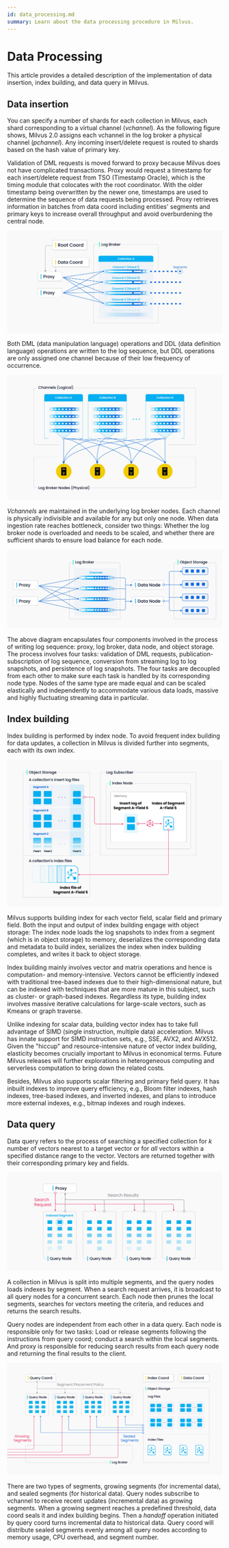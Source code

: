 ```yaml
---
id: data_processing.md
summary: Learn about the data processing procedure in Milvus.
---
```


# Data Processing

This article provides a detailed description of the implementation of data insertion, index building, and data query in Milvus.

## Data insertion

You can specify a number of shards for each collection in Milvus, each shard corresponding to a virtual channel (*vchannel*). As the following figure shows, Milvus 2.0 assigns each vchannel in the log broker a physical channel (*pchannel*). Any incoming insert/delete request is routed to shards based on the hash value of primary key.

Validation of DML requests is moved forward to proxy because Milvus does not have complicated transactions. Proxy would request a timestamp for each insert/delete request from TSO (Timestamp Oracle), which is the timing module that colocates with the root coordinator. With the older timestamp being overwritten by the newer one, timestamps are used to determine the sequence of data requests being processed. Proxy retrieves information in batches from data coord including entities' segments and primary keys to increase overall throughput and avoid overburdening the central node. 

![Channels 1](../../../../assets/channels_1.jpg)

Both DML (data manipulation language) operations and DDL (data definition language) operations are written to the log sequence, but DDL operations are only assigned one channel because of their low frequency of occurrence. 

![Channels 2](../../../../assets/channels_2.jpg)

*Vchannels* are maintained in the underlying log broker nodes. Each channel is physically indivisible and available for any but only one node. When data ingestion rate reaches bottleneck, consider two things: Whether the log broker node is overloaded and needs to be scaled, and whether there are sufficient shards to ensure load balance for each node. 

![Write log sequence](../../../../assets/write_log_sequence.jpg)

The above diagram encapsulates four components involved in the process of writing log sequence: proxy, log broker, data node, and object storage. The process involves four tasks: validation of DML requests, publication-subscription of log sequence, conversion from streaming log to log snapshots, and persistence of log snapshots. The four tasks are decoupled from each other to make sure each task is handled by its corresponding node type. Nodes of the same type are made equal and can be scaled elastically and independently to accommodate various data loads, massive and highly fluctuating streaming data in particular.

## Index building

Index building is performed by index node. To avoid frequent index building for data updates, a collection in Milvus is divided further into segments, each with its own index.

![Index building](../../../../assets/index_building.jpg)

Milvus supports building index for each vector field, scalar field and primary field. Both the input and output of index building engage with object storage: The index node loads the log snapshots to index from a segment (which is in object storage) to memory, deserializes the corresponding data and metadata to build index, serializes the index when index building completes, and writes it back to object storage.

Index building mainly involves vector and matrix operations and hence is computation- and memory-intensive. Vectors cannot be efficiently indexed with traditional tree-based indexes due to their high-dimensional nature, but can be indexed with techniques that are more mature in this subject, such as cluster- or graph-based indexes. Regardless its type, building index involves massive iterative calculations for large-scale vectors, such as Kmeans or graph traverse.

Unlike indexing for scalar data, building vector index has to take full advantage of SIMD (single instruction, multiple data) acceleration. Milvus has innate support for SIMD instruction sets, e.g., SSE, AVX2, and AVX512. Given the "hiccup" and resource-intensive nature of vector index building, elasticity becomes crucially important to Milvus in economical terms. Future Milvus releases will further explorations in heterogeneous computing and serverless computation to bring down the related costs. 

Besides, Milvus also supports scalar filtering and primary field query. It has inbuilt indexes to improve query efficiency, e.g., Bloom filter indexes, hash indexes, tree-based indexes, and inverted indexes, and plans to introduce more external indexes, e.g., bitmap indexes and rough indexes. 

## Data query

Data query refers to the process of searching a specified collection for *k* number of vectors nearest to a target vector or for *all* vectors within a specified distance range to the vector. Vectors are returned together with their corresponding primary key and fields. 

![Data query](../../../../assets/data_query.jpg)

A collection in Milvus is split into multiple segments, and the query nodes loads indexes by segment. When a search request arrives, it is broadcast to all query nodes for a concurrent search. Each node then prunes the local segments, searches for vectors meeting the criteria, and reduces and returns the search results. 

Query nodes are independent from each other in a data query. Each node is responsible only for two tasks: Load or release segments following the instructions from query coord; conduct a search within the local segments. And proxy is responsible for reducing search results from each query node and returning the final results to the client. 

![Handoff](../../../../assets/handoff.jpg)

There are two types of segments, growing segments (for incremental data), and sealed segments (for historical data). Query nodes subscribe to vchannel to receive recent updates (incremental data) as growing segments. When a growing segment reaches a predefined threshold, data coord seals it and index building begins. Then a *handoff* operation initiated by query coord turns incremental data to historical data. Query coord will distribute sealed segments evenly among all query nodes according to memory usage, CPU overhead, and segment number.
